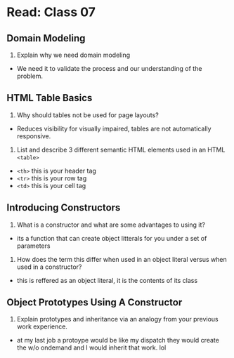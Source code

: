 # Read: Class 07

## Domain Modeling

1. Explain why we need domain modeling

  * We need it to validate the process and our understanding of the problem.

##  HTML Table Basics

1. Why should tables not be used for page layouts?

  * Reduces visibility for visually impaired, tables are not automatically responsive.

1. List and describe 3 different semantic HTML elements used in an HTML `<table>`

  * `<th>` this is your header tag
  * `<tr>` this is your row tag
  * `<td>` this is your cell tag

## Introducing Constructors

1. What is a constructor and what are some advantages to using it?

  * its a function that can create object litterals for you under a set of parameters

1. How does the term this differ when used in an object literal versus when used in a constructor?

  * this is reffered as an object literal, it is the contents of its class

## Object Prototypes Using A Constructor

1. Explain prototypes and inheritance via an analogy from your previous work experience.

  * at my last job a protoype would be like my dispatch they would create the w/o ondemand and I would inherit that work. lol
  